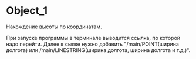 # Object_1
Нахождение высоты по координатам.


При запуске программы в терминале выводится ссылка, по которой надо перейти.
Далее к сылке нужно добавить "/main/POINT(ширина долгота) или /main/LINESTRING(ширина долгота, ширина долгота и т.д.)".
